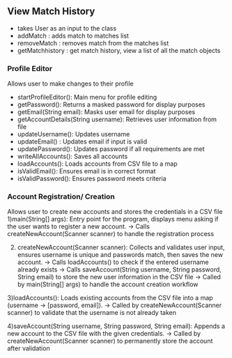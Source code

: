 ## View Match History
- takes User as an input to the class
- addMatch : adds match to matches list
- removeMatch : removes match from the matches list
- getMatchhistory : get match history, view a list of all the match objects

### Profile Editor ###
Allows user to make changes to their profile
- startProfileEditor(): Main menu for profile editing
- getPassword(): Returns a masked password for display purposes
- getEmail(String email): Masks user email for display purposes
- getAccountDetails(String username): Retrieves user information from file
- updateUsername(): Updates username
- updateEmail() : Updates email if input is valid
- updatePassword(): Updates password if all requirements are met
- writeAllAccounts(): Saves all accounts 
- loadAccounts(): Loads accounts from CSV file to a map 
- isValidEmail(): Ensures email is in correct format
- isValidPassword(): Ensures password meets criteria 


### Account Registration/ Creation ###
Allows user to create new accounts and stores the credentials in a CSV file
1)main(String[] args): Entry point for the program, displays menu asking if the user wants to register a new account.
→ Calls createNewAccount(Scanner scanner) to handle the registration process

2) createNewAccount(Scanner scanner): Collects and validates user input, ensures username is unique and passwords match, 
then saves the new account.
→ Calls loadAccounts() to check if the entered username already exists
→ Calls saveAccount(String username, String password, String email) to store the new user information in the CSV file
→ Called by main(String[] args) to handle the account creation workflow

3)loadAccounts(): Loads existing accounts from the CSV file into a map (username → [password, email]).
→ Called by createNewAccount(Scanner scanner) to validate that the username is not already taken

4)saveAccount(String username, String password, String email): Appends a new account to the CSV file with the given 
credentials.
→ Called by createNewAccount(Scanner scanner) to permanently store the account after validation